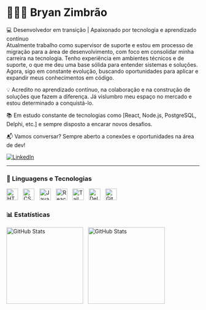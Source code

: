 # 👩🏻‍💻 Bryan Zimbrão

💻 Desenvolvedor em transição | Apaixonado por tecnologia e aprendizado contínuo  
Atualmente trabalho como supervisor de suporte e estou em processo de migração para a área de desenvolvimento, com foco em consolidar minha carreira na tecnologia. Tenho experiência em ambientes técnicos e de suporte, o que me deu uma base sólida para entender sistemas e soluções. Agora, sigo em constante evolução, buscando oportunidades para aplicar e expandir meus conhecimentos em código.

💡 Acredito no aprendizado contínuo, na colaboração e na construção de soluções que fazem a diferença. Já vislumbro meu espaço no mercado e estou determinado a conquistá-lo.

📚 Em estudo constante de tecnologias como [React, Node.js, PostgreSQL, Delphi, etc.] e sempre disposto a encarar novos desafios.

📬 Vamos conversar? Sempre aberto a conexões e oportunidades na área de dev!

<p align="left">
    <a href="https://www.linkedin.com/in/bryan-zimbr%C3%A3o-32402619b/" target="_blank">
        <img 
            alt="LinkedIn" 
            title="Me acompanhe no LinkedIn" 
            src="https://custom-icon-badges.demolab.com/github/followers/Larissakich?color=236ad3&labelColor=1155ba&style=for-the-badge&logo=github&label=Seguidores&logoColor=white"
        />
    </a>
</p>

---

### 🤖 Linguagens e Tecnologias

<img 
    align="left" 
    alt="HTML"
    title="HTML" 
    width="30px" 
    style="padding-right: 10px;" 
    src="https://cdn.jsdelivr.net/gh/devicons/devicon@latest/icons/html5/html5-original.svg" 
/>
<img 
    align="left" 
    alt="CSS" 
    title="CSS"
    width="30px" 
    style="padding-right: 10px;" 
    src="https://cdn.jsdelivr.net/gh/devicons/devicon@latest/icons/css3/css3-original.svg" 
/>
<img 
    align="left" 
    alt="JavaScript" 
    title="JavaScript"
    width="30px" 
    style="padding-right: 10px;" 
    src="https://cdn.jsdelivr.net/gh/devicons/devicon@latest/icons/javascript/javascript-original.svg" 
/>
<img 
    align="left" 
    alt="React"
    title="React" 
    width="30px" 
    style="padding-right: 10px;" 
    src="https://cdn.jsdelivr.net/gh/devicons/devicon@latest/icons/react/react-original.svg" 
/>
<img 
    align="left" 
    alt="Tailwind" 
    title="Tailwind"
    width="30px" 
    style="padding-right: 10px;" 
    src="https://cdn.jsdelivr.net/gh/devicons/devicon@latest/icons/tailwindcss/tailwindcss-original.svg" 
/>
<img 
    align="left" 
    alt="Delphi" 
    title="Delphi"
    width="30px" 
    style="padding-right: 10px;" 
    src="https://cdn.jsdelivr.net/gh/BryanDSLL/Arquivos_estudo@main/Loja%20de%20Eletr%C3%B4nicos%20HTML%20e%20CSS/IMG/Logo%20Delphi.png" 
/>
<img 
    align="left" 
    alt="Git" 
    title="Git"
    width="30px" 
    style="padding-right: 10px;" 
    src="https://cdn.jsdelivr.net/gh/devicons/devicon@latest/icons/git/git-original.svg" 
/>


<br/>
<br/>

### 📊 Estatísticas

<p>
  <img 
    align="left" 
    alt="GitHub Stats" 
    height="200" 
    style="padding-right: 10px;" 
    src="https://github-readme-stats.vercel.app/api?username=Larissakich&show_icons=true&theme=tokyonight&include_all_commits=true&locale=pt-br" 
  />

<img 
      align="left" 
      alt="GitHub Stats" 
      height="200" 
      src="https://github-readme-stats.vercel.app/api/top-langs/?username=larissakich&theme=tokyonight&layout=compact&custom_title=Tecnologias&langs_count=9" 
  />

</p>
